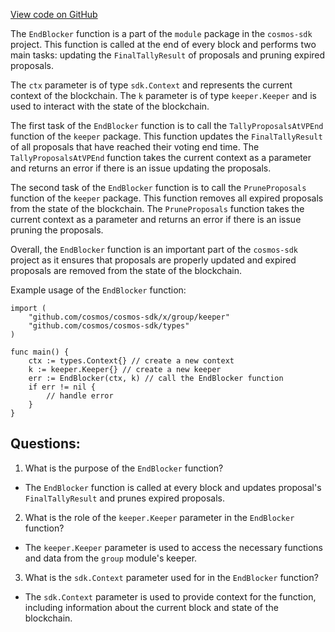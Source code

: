 [View code on GitHub](https://github.com/cosmos/cosmos-sdk/blob/main/x/group/module/abci.go)

The `EndBlocker` function is a part of the `module` package in the `cosmos-sdk` project. This function is called at the end of every block and performs two main tasks: updating the `FinalTallyResult` of proposals and pruning expired proposals. 

The `ctx` parameter is of type `sdk.Context` and represents the current context of the blockchain. The `k` parameter is of type `keeper.Keeper` and is used to interact with the state of the blockchain. 

The first task of the `EndBlocker` function is to call the `TallyProposalsAtVPEnd` function of the `keeper` package. This function updates the `FinalTallyResult` of all proposals that have reached their voting end time. The `TallyProposalsAtVPEnd` function takes the current context as a parameter and returns an error if there is an issue updating the proposals. 

The second task of the `EndBlocker` function is to call the `PruneProposals` function of the `keeper` package. This function removes all expired proposals from the state of the blockchain. The `PruneProposals` function takes the current context as a parameter and returns an error if there is an issue pruning the proposals. 

Overall, the `EndBlocker` function is an important part of the `cosmos-sdk` project as it ensures that proposals are properly updated and expired proposals are removed from the state of the blockchain. 

Example usage of the `EndBlocker` function:

```
import (
    "github.com/cosmos/cosmos-sdk/x/group/keeper"
    "github.com/cosmos/cosmos-sdk/types"
)

func main() {
    ctx := types.Context{} // create a new context
    k := keeper.Keeper{} // create a new keeper
    err := EndBlocker(ctx, k) // call the EndBlocker function
    if err != nil {
        // handle error
    }
}
```
## Questions: 
 1. What is the purpose of the `EndBlocker` function?
- The `EndBlocker` function is called at every block and updates proposal's `FinalTallyResult` and prunes expired proposals.

2. What is the role of the `keeper.Keeper` parameter in the `EndBlocker` function?
- The `keeper.Keeper` parameter is used to access the necessary functions and data from the `group` module's keeper.

3. What is the `sdk.Context` parameter used for in the `EndBlocker` function?
- The `sdk.Context` parameter is used to provide context for the function, including information about the current block and state of the blockchain.
